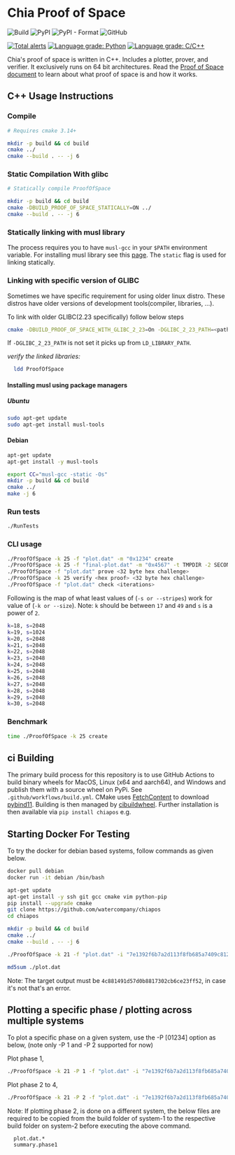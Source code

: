 # Chia Proof of Space
![Build](https://github.com/Chia-Network/chiapos/workflows/Build/badge.svg)
![PyPI](https://img.shields.io/pypi/v/chiapos?logo=pypi)
![PyPI - Format](https://img.shields.io/pypi/format/chiapos?logo=pypi)
![GitHub](https://img.shields.io/github/license/Chia-Network/chiapos?logo=Github)

[![Total alerts](https://img.shields.io/lgtm/alerts/g/Chia-Network/chiapos.svg?logo=lgtm&logoWidth=18)](https://lgtm.com/projects/g/Chia-Network/chiapos/alerts/)
[![Language grade: Python](https://img.shields.io/lgtm/grade/python/g/Chia-Network/chiapos.svg?logo=lgtm&logoWidth=18)](https://lgtm.com/projects/g/Chia-Network/chiapos/context:python)
[![Language grade: C/C++](https://img.shields.io/lgtm/grade/cpp/g/Chia-Network/chiapos.svg?logo=lgtm&logoWidth=18)](https://lgtm.com/projects/g/Chia-Network/chiapos/context:cpp)

Chia's proof of space is written in C++. Includes a plotter, prover, and
verifier. It exclusively runs on 64 bit architectures. Read the
[Proof of Space document](https://www.chia.net/assets/Chia_Proof_of_Space_Construction_v1.1.pdf) to
learn about what proof of space is and how it works.

## C++ Usage Instructions

### Compile

```bash
# Requires cmake 3.14+

mkdir -p build && cd build
cmake ../
cmake --build . -- -j 6
```

### Static Compilation With glibc

```bash
# Statically compile ProofOfSpace

mkdir -p build && cd build
cmake -DBUILD_PROOF_OF_SPACE_STATICALLY=ON ../
cmake --build . -- -j 6
```

### Statically linking with musl library

The process requires you to have `musl-gcc` in your `$PATH` environment variable.
For installing musl library see this [page](https://www.musl-libc.org/how.html).
The `static` flag is used for linking statically.

### Linking with specific version of GLIBC

Sometimes we have specific requirement for using older linux distro. These
distros have older versions of development tools(compiler, libraries, ...).

To link with older GLIBC(2.23 specifically) follow below steps
```bash
cmake -DBUILD_PROOF_OF_SPACE_WITH_GLIBC_2_23=On -DGLIBC_2_23_PATH=<path/to/oldglibc/install/lib> ../chiapos/
```
If `-DGLIBC_2_23_PATH` is not set it picks up from `LD_LIBRARY_PATH`.

*verify the linked libraries:*
```bash
  ldd ProofOfSpace
```
#### Installing musl using package managers
##### Ubuntu
```bash
sudo apt-get update
sudo apt-get install musl-tools

```
#### Debian
```bash
apt-get update
apt-get install -y musl-tools
```

```bash
export CC="musl-gcc -static -Os"
mkdir -p build && cd build
cmake ../
make -j 6

```

### Run tests

```bash
./RunTests
```

### CLI usage

```bash
./ProofOfSpace -k 25 -f "plot.dat" -m "0x1234" create
./ProofOfSpace -k 25 -f "final-plot.dat" -m "0x4567" -t TMPDIR -2 SECOND_TMPDIR create
./ProofOfSpace -f "plot.dat" prove <32 byte hex challenge>
./ProofOfSpace -k 25 verify <hex proof> <32 byte hex challenge>
./ProofOfSpace -f "plot.dat" check <iterations>
```
Following is the map of what least values of (`-s or --stripes`) work for value of (`-k or --size`).
Note: `k` should be between `17` and `49` and `s` is a power of `2`.
```bash
k=18, s=2048
k=19, s=1024
k=20, s=2048
k=21, s=2048
k=22, s=2048
k=23, s=2048
k=24, s=2048
k=25, s=2048
k=26, s=2048
k=27, s=2048
k=28, s=2048
k=29, s=2048
k=30, s=2048
```

### Benchmark

```bash
time ./ProofOfSpace -k 25 create
```

## ci Building
The primary build process for this repository is to use GitHub Actions to
build binary wheels for MacOS, Linux (x64 and aarch64), and Windows and publish
them with a source wheel on PyPi. See `.github/workflows/build.yml`. CMake uses
[FetchContent](https://cmake.org/cmake/help/latest/module/FetchContent.html)
to download [pybind11](https://github.com/pybind/pybind11). Building is then
managed by [cibuildwheel](https://github.com/joerick/cibuildwheel). Further
installation is then available via `pip install chiapos` e.g.


## Starting Docker For Testing
To try the docker for debian based systems, follow commands as given below.

```bash
docker pull debian
docker run -it debian /bin/bash

apt-get update
apt-get install -y ssh git gcc cmake vim python-pip
pip install --upgrade cmake
git clone https://github.com/watercompany/chiapos
cd chiapos

mkdir -p build && cd build
cmake ../
cmake --build . -- -j 6

./ProofOfSpace -k 21 -f "plot.dat" -i "7e1392f6b7a2d113f8fb685a7409c81211748c335e87decf348a4345e07dcb2b" create

md5sum ./plot.dat
```
Note: The target output must be `4c881491d57d0b8817302cb6ce23ff52`, in case it's not that's an error.


## Plotting a specific phase / plotting across multiple systems
To plot a specific phase on a given system, use the -P [01234] option as below, (note only -P 1 and -P 2 supported for now)

Plot phase 1,
```bash
./ProofOfSpace -k 21 -P 1 -f "plot.dat" -i "7e1392f6b7a2d113f8fb685a7409c81211748c335e87decf348a4345e07dcb2b" create
```

Plot phase 2 to 4,
```bash
./ProofOfSpace -k 21 -P 2 -f "plot.dat" -i "7e1392f6b7a2d113f8fb685a7409c81211748c335e87decf348a4345e07dcb2b" create
```

Note: If plotting phase 2, is done on a different system, the below files are required to be copied
      from the build folder of system-1 to the respective build folder on system-2 before executing
      the above command.
      
      plot.dat.*
      summary.phase1
